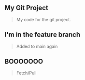 ## My Git Project

> My code for the git project.

## I'm in the feature branch

> Added to main again

## BOOOOOOO

> Fetch/Pull
